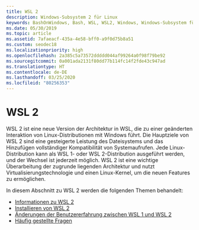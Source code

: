 ```yaml
---
title: WSL 2
description: Windows-Subsystem 2 für Linux
keywords: BashOnWindows, Bash, WSL, WSL2, Windows, Windows-Subsystem für Linux, Windows-Subsystem, Ubuntu, Debian, Suse, Windows 10, Installation, installieren
ms.date: 05/30/2019
ms.topic: article
ms.assetid: 7afaeacf-435a-4e58-bff0-a9f0d75b8a51
ms.custom: seodec18
ms.localizationpriority: high
ms.openlocfilehash: 2a385c5a73572ddddd044af99264a0f98f79be92
ms.sourcegitcommit: 0a001ada2131f80dd77b114fc14f2fde43c947ad
ms.translationtype: HT
ms.contentlocale: de-DE
ms.lasthandoff: 03/25/2020
ms.locfileid: "80256353"
---
```

# <a name="wsl-2"></a>WSL 2

WSL 2 ist eine neue Version der Architektur in WSL, die zu einer geänderten Interaktion von Linux-Distributionen mit Windows führt. Die Hauptziele von WSL 2 sind eine gesteigerte Leistung des Dateisystems und das Hinzufügen vollständiger Kompatibilität von Systemaufrufen. Jede Linux-Distribution kann als WSL 1- oder WSL 2-Distribution ausgeführt werden, und der Wechsel ist jederzeit möglich. WSL 2 ist eine wichtige Überarbeitung der zugrunde liegenden Architektur und nutzt Virtualisierungstechnologie und einen Linux-Kernel, um die neuen Features zu ermöglichen.

In diesem Abschnitt zu WSL 2 werden die folgenden Themen behandelt:

* [Informationen zu WSL 2](./wsl2-about.md)
* [Installieren von WSL 2](./wsl2-install.md)
* [Änderungen der Benutzererfahrung zwischen WSL 1 und WSL 2](./wsl2-ux-changes.md)
* [Häufig gestellte Fragen](./wsl2-faq.md)